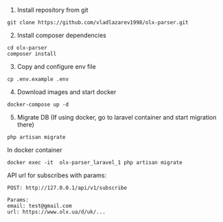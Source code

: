 1) Install repository from git
```
git clone https://github.com/vladlazarev1998/olx-parser.git
```

2) Install composer dependencies
```
cd olx-parser 
composer install
```

3) Copy and configure env file
```
cp .env.example .env
```

4) Download images and start docker
```
docker-compose up -d
```

5) Migrate DB (If using docker, go to laravel container and start migration there)
```
php artisan migrate
```

In docker container
```
docker exec -it  olx-parser_laravel_1 php artisan migrate
```

API url for subscribes with params:
```
POST: http://127.0.0.1/api/v1/subscribe

Params: 
email: test@gmail.com
url: https://www.olx.ua/d/uk/...
```
